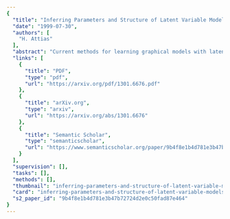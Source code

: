 ```yaml
---
{
  "title": "Inferring Parameters and Structure of Latent Variable Models by Variational Bayes",
  "date": "1999-07-30",
  "authors": [
    "H. Attias"
  ],
  "abstract": "Current methods for learning graphical models with latent variables and a fixed structure estimate optimal values for the model parameters. Whereas this approach usually produces overfitting and suboptimal generalization performance, carrying out the Bayesian program of computing the full posterior distributions over the parameters remains a difficult problem. Moreover, learning the structure of models with latent variables, for which the Bayesian approach is crucial, is yet a harder problem. In this paper I present the Variational Bayes framework, which provides a solution to these problems. This approach approximates full posterior distributions over model parameters and structures, as well as latent variables, in an analytical manner without resorting to sampling methods. Unlike in the Laplace approximation, these posteriors are generally non-Gaussian and no Hessian needs to be computed. The resulting algorithm generalizes the standard Expectation Maximization algorithm, and its convergence is guaranteed. I demonstrate that this algorithm can be applied to a large class of models in several domains, including unsupervised clustering and blind source separation.",
  "links": [
    {
      "title": "PDF",
      "type": "pdf",
      "url": "https://arxiv.org/pdf/1301.6676.pdf"
    },
    {
      "title": "arXiv.org",
      "type": "arxiv",
      "url": "https://arxiv.org/abs/1301.6676"
    },
    {
      "title": "Semantic Scholar",
      "type": "semanticscholar",
      "url": "https://www.semanticscholar.org/paper/9b4f8e1b4d781e3b47b72724d2e0c50fad87e464"
    }
  ],
  "supervision": [],
  "tasks": [],
  "methods": [],
  "thumbnail": "inferring-parameters-and-structure-of-latent-variable-models-by-variational-bayes-thumb.jpg",
  "card": "inferring-parameters-and-structure-of-latent-variable-models-by-variational-bayes-card.jpg",
  "s2_paper_id": "9b4f8e1b4d781e3b47b72724d2e0c50fad87e464"
}
---
```



